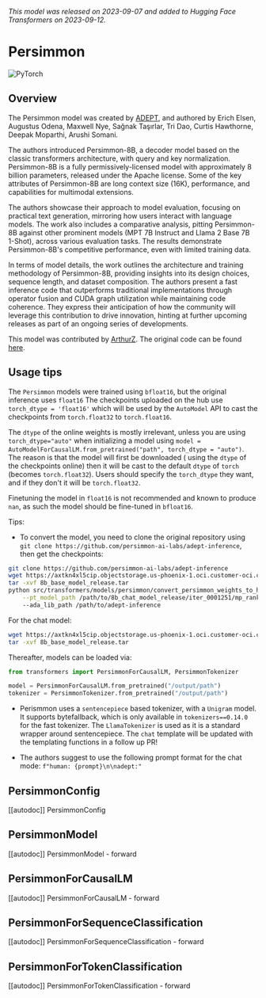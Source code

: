 <!--Copyright 2023 The HuggingFace Team. All rights reserved.

Licensed under the Apache License, Version 2.0 (the "License"); you may not use this file except in compliance with
the License. You may obtain a copy of the License at

http://www.apache.org/licenses/LICENSE-2.0

Unless required by applicable law or agreed to in writing, software distributed under the License is distributed on
an "AS IS" BASIS, WITHOUT WARRANTIES OR CONDITIONS OF ANY KIND, either express or implied. See the License for the
specific language governing permissions and limitations under the License.

⚠️ Note that this file is in Markdown but contain specific syntax for our doc-builder (similar to MDX) that may not be
rendered properly in your Markdown viewer.

-->
*This model was released on 2023-09-07 and added to Hugging Face Transformers on 2023-09-12.*

# Persimmon

<div class="flex flex-wrap space-x-1">
<img alt="PyTorch" src="https://img.shields.io/badge/PyTorch-DE3412?style=flat&logo=pytorch&logoColor=white">
</div>

## Overview

The Persimmon model was created by [ADEPT](https://www.adept.ai/blog/persimmon-8b), and authored by Erich Elsen, Augustus Odena, Maxwell Nye, Sağnak Taşırlar, Tri Dao, Curtis Hawthorne, Deepak Moparthi, Arushi Somani.

The authors introduced Persimmon-8B, a decoder model based on the classic transformers architecture, with query and key normalization. Persimmon-8B is a fully permissively-licensed model with approximately 8 billion parameters, released under the Apache license.  Some of the key attributes of Persimmon-8B are long context size (16K), performance, and capabilities for multimodal extensions.

The authors showcase their approach to model evaluation, focusing on practical text generation, mirroring how users interact with language models. The work also includes a comparative analysis, pitting Persimmon-8B against other prominent models (MPT 7B Instruct and Llama 2 Base 7B 1-Shot), across various evaluation tasks. The results demonstrate Persimmon-8B's competitive performance, even with limited training data.

In terms of model details, the work outlines the architecture and training methodology of Persimmon-8B, providing insights into its design choices, sequence length, and dataset composition. The authors present a fast inference code that outperforms traditional implementations through operator fusion and CUDA graph utilization while maintaining code coherence. They express their anticipation of how the community will leverage this contribution to drive innovation, hinting at further upcoming releases as part of an ongoing series of developments.

This model was contributed by [ArthurZ](https://huggingface.co/ArthurZ).
The original code can be found [here](https://github.com/persimmon-ai-labs/adept-inference).

## Usage tips

<Tip warning={true}>

The `Persimmon` models were trained using `bfloat16`, but the original inference uses `float16` The checkpoints uploaded on the hub use `torch_dtype = 'float16'` which will be
used by the `AutoModel` API to cast the checkpoints from `torch.float32` to `torch.float16`. 

The `dtype` of the online weights is mostly irrelevant, unless you are using `torch_dtype="auto"` when initializing a model using `model = AutoModelForCausalLM.from_pretrained("path", torch_dtype = "auto")`. The reason is that the model will first be downloaded ( using the `dtype` of the checkpoints online) then it will be cast to the default `dtype` of `torch` (becomes `torch.float32`). Users should specify the `torch_dtype` they want, and if they don't it will be `torch.float32`.

Finetuning the model in `float16` is not recommended and known to produce `nan`, as such the model should be fine-tuned in `bfloat16`.

</Tip>


Tips:

- To convert the model, you need to clone the original repository using `git clone https://github.com/persimmon-ai-labs/adept-inference`, then get the checkpoints:

```bash
git clone https://github.com/persimmon-ai-labs/adept-inference
wget https://axtkn4xl5cip.objectstorage.us-phoenix-1.oci.customer-oci.com/n/axtkn4xl5cip/b/adept-public-data/o/8b_base_model_release.tar
tar -xvf 8b_base_model_release.tar
python src/transformers/models/persimmon/convert_persimmon_weights_to_hf.py  --input_dir /path/to/downloaded/persimmon/weights/ --output_dir /output/path \
    --pt_model_path /path/to/8b_chat_model_release/iter_0001251/mp_rank_00/model_optim_rng.pt
    --ada_lib_path /path/to/adept-inference
```

For the chat model:
```bash
wget https://axtkn4xl5cip.objectstorage.us-phoenix-1.oci.customer-oci.com/n/axtkn4xl5cip/b/adept-public-data/o/8b_chat_model_release.tar
tar -xvf 8b_base_model_release.tar
```

Thereafter, models can be loaded via:

```py
from transformers import PersimmonForCausalLM, PersimmonTokenizer

model = PersimmonForCausalLM.from_pretrained("/output/path")
tokenizer = PersimmonTokenizer.from_pretrained("/output/path")
```


- Perismmon uses a `sentencepiece` based tokenizer, with a `Unigram` model. It supports bytefallback, which is only available in `tokenizers==0.14.0` for the fast tokenizer.
The `LlamaTokenizer` is used as it is a standard wrapper around sentencepiece. The `chat` template will be updated with the templating functions in a follow up PR!

- The authors suggest to use the following prompt format for the chat mode: `f"human: {prompt}\n\nadept:"`


## PersimmonConfig

[[autodoc]] PersimmonConfig

## PersimmonModel

[[autodoc]] PersimmonModel
    - forward

## PersimmonForCausalLM

[[autodoc]] PersimmonForCausalLM
    - forward

## PersimmonForSequenceClassification

[[autodoc]] PersimmonForSequenceClassification
    - forward

## PersimmonForTokenClassification

[[autodoc]] PersimmonForTokenClassification
    - forward
